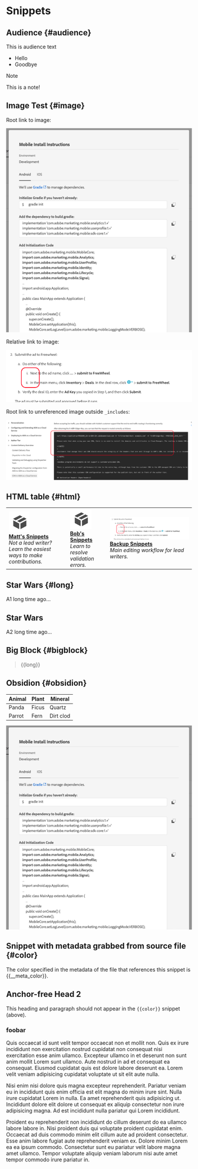 # Snippets

## Audience {#audience}

This is audience text

* Hello
* Goodbye

>[!NOTE]
>This is a note!

## Image Test {#image}

Root link to image:

![Android](/help/_includes/assets/android.png)

Relative link to image:

![bullets](assets/bullet-lists.png)

Root link to unreferenced image outside `_includes`:

![bad link](/help/backup-guide/assets/bad-1.png)

## HTML table {#html}

<table style="table-layout:fixed">
<tr>
  <td>
    <a href="snippets.md">
      <img alt="snippets" src="assets/package.png">
    </a>
    <div>
    <a href="snippets.md"><strong>Matt's Snippets</strong></a>
    </div>
    <em>Not a lead writer? Learn the easiest ways to make contributions.</em>
    <br>
  </td>
  <td>
    <a href="snippets-bob.md">
      <img alt="snippets by bob" src="assets/package.png">
    </a>
    <div>
    <a href="/help/test-guide/snippets-bob.md"><strong>Bob's Snippets</strong></a>
    </div>
    <em>Learn to resolve validation errors.</em>
    <br>
  </td>
  <td>
    <a href="snippets-bob.md">
      <img alt="snippets by bob" src="/help/_includes/assets/bullet-lists.png">
    </a>
    <div>
    <a href="/help/backup-guide/backup-snippets.md"><strong>Backup Snippets</strong></a>
    </div>
    <em>Main editing workflow for lead writers.</em>
    <br>
  </td>
</tr>
</table>

## Star Wars {#long}

A1 long time ago... 

## Star Wars

A2 long time ago... 


## Big Block {#bigblock}

>{{long}} 

## Obsidion {#obsidion}

|Animal | Plant | Mineral |
|--- |--- |--- |
|Panda | Ficus | Quartz |
|Parrot | Fern | Dirt clod |

![alt text](/help/test-guide/assets/android.png)

## Snippet with metadata grabbed from source file {#color}

The color specified in the metadata of the file that references this snippet is {{__meta_color}}.

## Anchor-free Head 2

This heading and paragraph should not appear in the `{{color}}` snippet (above).

### foobar

Quis occaecat id sunt velit tempor occaecat non et mollit non. Quis ex irure incididunt non exercitation nostrud cupidatat non consequat nisi exercitation esse anim ullamco. Excepteur ullamco in et deserunt non sunt anim mollit Lorem sunt ullamco. Aute nostrud in ad et consequat ea consequat. Eiusmod cupidatat quis est dolore labore deserunt ea. Lorem velit veniam adipisicing cupidatat voluptate ut sit elit aute nulla.
  
Nisi enim nisi dolore quis magna excepteur reprehenderit. Pariatur veniam eu in incididunt quis enim officia est elit magna do minim irure sint. Nulla irure cupidatat Lorem in nulla. Ea amet reprehenderit quis adipisicing ut. Incididunt dolore elit dolore ut consequat ex aliquip consectetur non irure adipisicing magna. Ad est incididunt nulla pariatur qui Lorem incididunt.
  
Proident eu reprehenderit non incididunt do cillum deserunt do ea ullamco labore labore in. Nisi proident duis qui voluptate proident cupidatat enim. Occaecat ad duis commodo minim elit cillum aute ad proident consectetur. Esse anim labore fugiat aute reprehenderit veniam ex. Dolore minim Lorem ea ea ipsum commodo. Consectetur sunt eu pariatur velit labore magna amet ullamco. Tempor voluptate aliquip veniam laborum nisi aute amet tempor commodo irure pariatur in.
